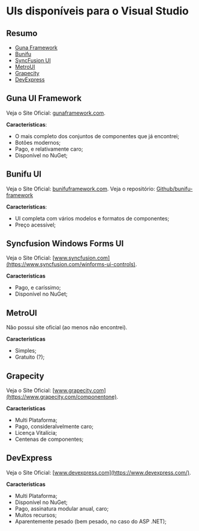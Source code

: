 # UIs disponíveis para o Visual Studio

## Resumo

- [Guna Framework](#guna)
- [Bunifu](#bunifu)
- [SyncFusion UI](#syncfusion)
- [MetroUI](#metroui)
- [Grapecity](#grapecity)
- [DevExpress](#devexpress)

<div id='guna'/>

## Guna UI Framework

Veja o Site Oficial: [gunaframework.com](https://gunaframework.com/).

**Características**:

- O mais completo dos conjuntos de componentes que já encontrei;
- Botões modernos;
- Pago, e relativamente caro;
- Disponível no NuGet;


<div id='bunifu'/>

## Bunifu UI

Veja o Site Oficial: [bunifuframework.com](https://bunifuframework.com/).
Veja o repositório: [Github/bunifu-framework](https://github.com/bunifu-framework/)

**Características**:

- UI completa com vários modelos e formatos de componentes;
- Preço acessível;

<div id='syncfusion'/>

## Syncfusion Windows Forms UI

Veja o Site Oficial: [www.syncfusion.com](https://www.syncfusion.com/winforms-ui-controls).

**Características**

- Pago, e caríssimo;
- Disponível no NuGet;


<div id='metroui'/>

## MetroUI

Não possui site oficial (ao menos não encontrei).

**Características**

- Simples;
- Gratuito (?);


<div id='grapecity'/>

## Grapecity

Veja o Site Oficial: [www.grapecity.com](https://www.grapecity.com/componentone).

**Características**

- Multi Plataforma;
- Pago, consideralvelmente caro;
- Licença Vitalícia;
- Centenas de componentes;


<div id='devexpress'/>

## DevExpress

Veja o Site Oficial: [www.devexpress.com](https://www.devexpress.com/).

**Características**

- Multi Plataforma;
- Disponível no NuGet;
- Pago, assinatura modular anual, caro;
- Muitos recursos;
- Aparentemente pesado (bem pesado, no caso do ASP .NET);


